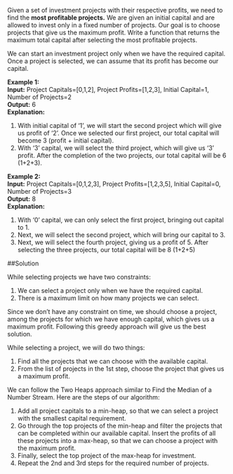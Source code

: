 Given a set of investment projects with their respective profits, we need to find the **most profitable projects.**
We are given an initial capital and are allowed to invest only in a fixed number of projects.
Our goal is to choose projects that give us the maximum profit.
Write a function that returns the maximum total capital after selecting the most profitable projects.

We can start an investment project only when we have the required capital.
Once a project is selected, we can assume that its profit has become our capital.

**Example 1:**  
**Input:** Project Capitals=[0,1,2], Project Profits=[1,2,3], Initial Capital=1, Number of Projects=2  
**Output:** 6  
**Explanation:**
1. With initial capital of ‘1’, we will start the second project which will give us profit of ‘2’. Once we selected our first project, our total capital will become 3 (profit + initial capital).
2. With ‘3’ capital, we will select the third project, which will give us ‘3’ profit.
After the completion of the two projects, our total capital will be 6 (1+2+3).

**Example 2:**  
**Input:** Project Capitals=[0,1,2,3], Project Profits=[1,2,3,5], Initial Capital=0, Number of Projects=3  
**Output:** 8  
**Explanation:**
1. With ‘0’ capital, we can only select the first project, bringing out capital to 1.
2. Next, we will select the second project, which will bring our capital to 3.
3. Next, we will select the fourth project, giving us a profit of 5.
After selecting the three projects, our total capital will be 8 (1+2+5)

##Solution

While selecting projects we have two constraints:
1. We can select a project only when we have the required capital.
2. There is a maximum limit on how many projects we can select.

Since we don’t have any constraint on time, we should choose a project, among the projects for which we have enough capital,
which gives us a maximum profit. Following this greedy approach will give us the best solution.

While selecting a project, we will do two things:
1. Find all the projects that we can choose with the available capital.
2. From the list of projects in the 1st step, choose the project that gives us a maximum profit.

We can follow the Two Heaps approach similar to Find the Median of a Number Stream. Here are the steps of our algorithm:
1. Add all project capitals to a min-heap, so that we can select a project with the smallest capital requirement.
2. Go through the top projects of the min-heap and filter the projects that can be completed within our available capital.
   Insert the profits of all these projects into a max-heap, so that we can choose a project with the maximum profit.
3. Finally, select the top project of the max-heap for investment.
4. Repeat the 2nd and 3rd steps for the required number of projects.